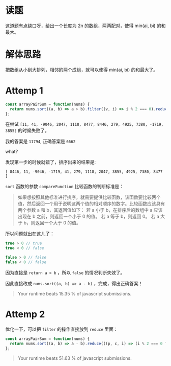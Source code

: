 # 读题

这道题有点绕口呀，给出一个长度为 2n 的数组，两两配对，使得 min(ai, bi) 的和最大。

# 解体思路

把数组从小到大排列，相邻的两个成组，就可以使得 min(ai, bi) 的和最大了。

# Attemp 1

```js
const arrayPairSum = function(nums) {
  return nums.sort((a, b) => a > b).filter((v, i) => i % 2 === 0).reduce(((p, c) => p + c), 0);
};
```

在尝试 `[11, 41, -9046, 2047, 1118, 8477, 8446, 279, 4925, 7380, -1719, 3855]` 的时候失败了。

我的答案是 `11794`, 正确答案是 `6662`

what?

发现第一步的时候就错了，排序出来的结果是:

`[ 8446, 11, -9046, -1719, 41, 279, 1118, 2047, 3855, 4925, 7380, 8477 ]`

`sort` 函数的参数 `compareFunction` 比较函数的判断标准是：

  > 如果想按照其他标准进行排序，就需要提供比较函数，该函数要比较两个值，然后返回一个用于说明这两个值的相对顺序的数字。比较函数应该具有两个参数 a 和 b，其返回值如下：
  > 若 a 小于 b，在排序后的数组中 a 应该出现在 b 之前，则返回一个小于 0 的值。
  > 若 a 等于 b，则返回 0。
  > 若 a 大于 b，则返回一个大于 0 的值。

所以问题就出在这儿了：

```js
true > 0 // true
true < 0 // false

false > 0 // false
false < 0 // false
```

因为直接是 `return a > b` ，所以 `false` 的情况判断失效了。

因此直接改成 `nums.sort((a, b) => a - b)` ，完成，得出正确答案！

> Your runtime beats 15.35 % of javascript submissions.

# Attemp 2

优化一下，可以把 `filter` 的操作直接放到 `reduce` 里面：

```js
const arrayPairSum = function(nums) {
  return nums.sort((a, b) => a - b).reduce(((p, c, i) => (i % 2 === 0 ? p + c : p)), 0);
};
```

> Your runtime beats 51.63 % of javascript submissions.